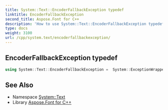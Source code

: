 ```yaml
---
title: System::Text::EncoderFallbackException typedef
linktitle: EncoderFallbackException
second_title: Aspose.Font for C++
description: 'How to use System::Text::EncoderFallbackException typedef in C++.'
type: docs
weight: 3100
url: /cpp/system.text/encoderfallbackexception/
---
```

## EncoderFallbackException typedef




```cpp
using System::Text::EncoderFallbackException =  System::ExceptionWrapper<Details_EncoderFallbackException>
```

## See Also

* Namespace [System::Text](../)
* Library [Aspose.Font for C++](../../)
